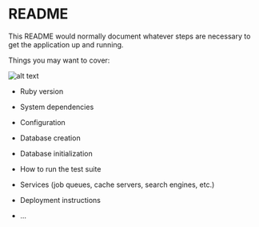 # README

This README would normally document whatever steps are necessary to get the
application up and running.

Things you may want to cover:

![alt text][logo]

[logo]: https://github.com/dacrawford89/CapApp/blob/master/app/assets/images/logo.png "Logo Title Text 2"

* Ruby version

* System dependencies

* Configuration

* Database creation

* Database initialization

* How to run the test suite

* Services (job queues, cache servers, search engines, etc.)

* Deployment instructions

* ...

